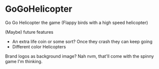 # GoGoHelicopter
Go Go Helicopter the game (Flappy birds with a high speed helicopter) 

(Maybe) future features
- An extra life coin or some sort? Once they crash they can keep going
- Different color Helicopters

Brand logos as background image? Nah nvm, that'll come with the spinny game I'm thinking.